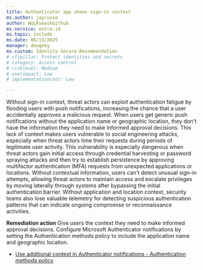 ```yaml
---
title: Authenticator app shows sign-in context
ms.author: jayrusso
author: HULKsmashGithub
ms.service: entra-id
ms.topic: include
ms.date: 06/13/2025
manager: dougeby
ms.custom: Identity-Secure-Recommendation
# sfipillar: Protect identities and secrets
# category: Access control
# risklevel: Medium
# userimpact: Low
# implementationcost: Low

---
```

Without sign-in context, threat actors can exploit authentication fatigue by flooding users with push notifications, increasing the chance that a user accidentally approves a malicious request. When users get generic push notifications without the application name or geographic location, they don't have the information they need to make informed approval decisions. This lack of context makes users vulnerable to social engineering attacks, especially when threat actors time their requests during periods of legitimate user activity. This vulnerability is especially dangerous when threat actors gain initial access through credential harvesting or password spraying attacks and then try to establish persistence by approving multifactor authentication (MFA) requests from unexpected applications or locations. Without contextual information, users can't detect unusual sign-in attempts, allowing threat actors to maintain access and escalate privileges by moving laterally through systems after bypassing the initial authentication barrier. Without application and location context, security teams also lose valuable telemetry for detecting suspicious authentication patterns that can indicate ongoing compromise or reconnaissance activities.   

**Remediation action**
Give users the context they need to make informed approval decisions. Configure Microsoft Authenticator notifications by setting the Authentication methods policy to include the application name and geographic location.  
- [Use additional context in Authenticator notifications - Authentication methods policy](../../identity/authentication/how-to-mfa-additional-context.md)
